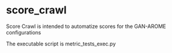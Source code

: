 # score_crawl

Score Crawl is intended to automatize scores for the GAN-AROME configurations

The executable script is metric_tests_exec.py

